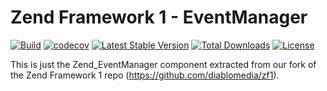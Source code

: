 # Zend Framework 1 - EventManager

[![Build](https://github.com/diablomedia/zf1-eventmanager/workflows/Build/badge.svg?event=push)](https://github.com/diablomedia/zf1-eventmanager/actions?query=workflow%3ABuild+event%3Apush)
[![codecov](https://codecov.io/gh/diablomedia/zf1-eventmanager/branch/master/graph/badge.svg)](https://codecov.io/gh/diablomedia/zf1-eventmanager)
[![Latest Stable Version](https://poser.pugx.org/diablomedia/zendframework1-eventmanager/v/stable)](https://packagist.org/packages/diablomedia/zendframework1-eventmanager)
[![Total Downloads](https://poser.pugx.org/diablomedia/zendframework1-eventmanager/downloads)](https://packagist.org/packages/diablomedia/zendframework1-eventmanager)
[![License](https://poser.pugx.org/diablomedia/zendframework1-eventmanager/license)](https://packagist.org/packages/diablomedia/zendframework1-eventmanager)

This is just the Zend_EventManager component extracted from our fork of the Zend Framework 1 repo (https://github.com/diablomedia/zf1).
